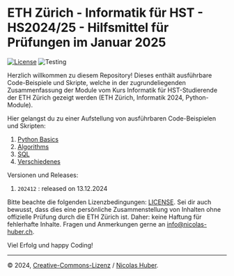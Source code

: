# ETH Zürich - Informatik für HST - HS2024/25 - Hilfsmittel für Prüfungen im Januar 2025

[![License](https://img.shields.io/badge/License-CCBYNCND-blue)](/LICENSE.md)
![Testing](https://github.com/nicolashuberIT/eth-hst-2024-informatik-executables/actions/workflows/testing.yaml/badge.svg)

Herzlich willkommen zu diesem Repository! Dieses enthält ausführbare Code-Beispiele und Skripte, welche in der zugrundeliegenden Zusammenfassung der Module vom Kurs Informatik für HST-Studierende der ETH Zürich gezeigt werden (ETH Zürich, Informatik 2024, Python-Module).

Hier gelangst du zu einer Aufstellung von ausführbaren Code-Beispielen und Skripten:

1. [Python Basics](/python/README.md)
2. [Algorithms](/algorithms/README.md)
3. [SQL](/sql/README.md)
4. [Verschiedenes](/misc/README.md)

Versionen und Releases:

1. `202412` : released on 13.12.2024

Bitte beachte die folgenden Lizenzbedingungen: [LICENSE](/LICENSE.md). Sei dir auch bewusst, dass dies eine persönliche Zusammenstellung von Inhalten ohne offizielle Prüfung durch die ETH Zürich ist. Daher: keine Haftung für fehlerhafte Inhalte. Fragen und Anmerkungen gerne an [info@nicolas-huber.ch](mailto:info@nicolas-huber.ch).

Viel Erfolg und happy Coding!

---

© 2024, [Creative-Commons-Lizenz](/LICENSE.md) / [Nicolas Huber](https://nicolas-huber.ch).
